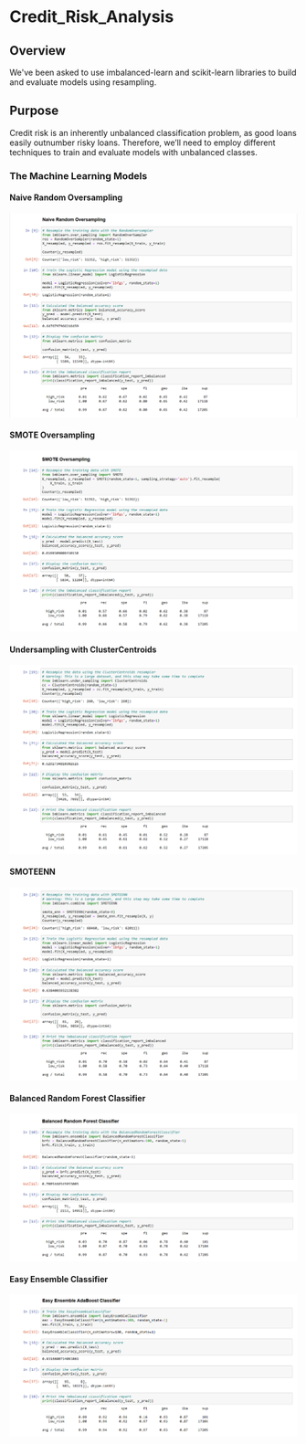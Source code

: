 # Credit_Risk_Analysis
## Overview
We've been asked to use imbalanced-learn and scikit-learn libraries to build and evaluate models using resampling.

## Purpose
Credit risk is an inherently unbalanced classification problem, as good loans easily outnumber risky loans. Therefore, we’ll need to employ different techniques to train and evaluate models with unbalanced classes.

### The Machine Learning Models

#### Naive Random Oversampling

![Naive Random Oversampling](images/Naive_Random.png)

#### SMOTE Oversampling

![Smote Oversampling](images/smote.png)
#### Undersampling with ClusterCentroids

![Undersampling - ClusterCentroids](images/undersampling.png)

#### SMOTEENN

![Combination - SMOTEENN](images/combination_sampling.png)

#### Balanced Random Forest Classifier

![Balanced Random Forest](images/balanced_forest.png)

#### Easy Ensemble Classifier

![Easy Ensemble Classifier](images/ensemble.png)